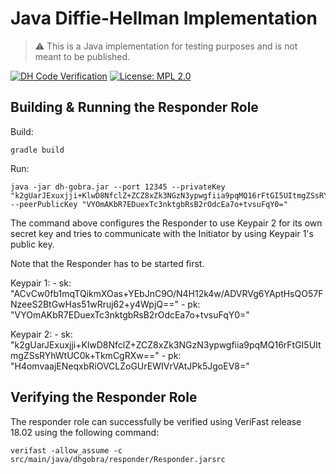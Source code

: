 # Java Diffie-Hellman Implementation

> ⚠️
> This is a Java implementation for testing purposes and is not meant to be published.

[![DH Code Verification](https://github.com/soundverification/wireguard/actions/workflows/dh-code.yml/badge.svg?branch=main)](https://github.com/soundverification/wireguard/actions/workflows/dh-code.yml?query=branch%3Amain)
[![License: MPL 2.0](https://img.shields.io/badge/License-MPL%202.0-brightgreen.svg)](../../LICENSE)

## Building & Running the Responder Role
Build:
```
gradle build
```

Run:
```
java -jar dh-gobra.jar --port 12345 --privateKey "k2gUarJExuxjji+KlwD8NfclZ+ZCZ8xZk3NGzN3ypwgfiia9pqMQ16rFtGI5UItmgZSsRYhWtUC0k+TkmCgRXw==" --peerPublicKey "VYOmAKbR7EDuexTc3nktgbRsB2rOdcEa7o+tvsuFqY0="
```

The command above configures the Responder to use Keypair 2 for its own secret key and tries to communicate with the Initiator by using Keypair 1's public key.

Note that the Responder has to be started first.


Keypair 1:
    - sk: "ACvCw0fb1mqTQikmXOas+YEbJnC9O/N4H12k4w/ADVRVg6YAptHsQO57FNzeeS2BtGwHas51wRruj62+y4WpjQ=="
    - pk: "VYOmAKbR7EDuexTc3nktgbRsB2rOdcEa7o+tvsuFqY0="

Keypair 2:
    - sk: "k2gUarJExuxjji+KlwD8NfclZ+ZCZ8xZk3NGzN3ypwgfiia9pqMQ16rFtGI5UItmgZSsRYhWtUC0k+TkmCgRXw=="
    - pk: "H4omvaajENeqxbRiOVCLZoGUrEWIVrVAtJPk5JgoEV8="

## Verifying the Responder Role
The responder role can successfully be verified using VeriFast release 18.02 using the following command:
```
verifast -allow_assume -c src/main/java/dhgobra/responder/Responder.jarsrc
```
